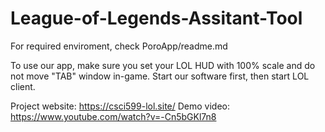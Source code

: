 # League-of-Legends-Assitant-Tool
 
For required enviroment, check PoroApp/readme.md

To use our app, make sure you set your LOL HUD with 100% scale and do not move "TAB" window in-game.
Start our software first, then start LOL client.

Project website: https://csci599-lol.site/
Demo video: https://www.youtube.com/watch?v=-Cn5bGKl7n8
